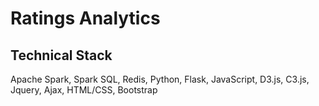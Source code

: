 # Ratings Analytics 

## Technical Stack 
Apache Spark, Spark SQL, Redis, Python, Flask, JavaScript, D3.js, C3.js, Jquery, Ajax, HTML/CSS, Bootstrap

